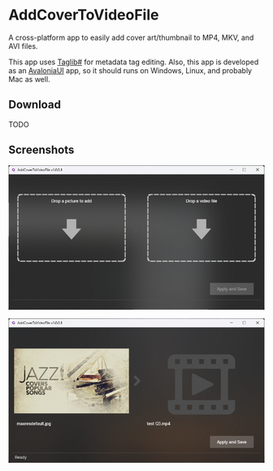 # AddCoverToVideoFile
A cross-platform app to easily add cover art/thumbnail to MP4, MKV, and AVI files.  

This app uses [Taglib#](https://github.com/mono/taglib-sharp) for metadata tag editing. Also, this app is developed as an [AvaloniaUI](https://github.com/AvaloniaUI/Avalonia) app, so it should runs on Windows, Linux, and probably Mac as well.  

## Download
TODO

## Screenshots

![AddCoverToVideoFile](https://github.com/torum/AddCoverToVideoFile/blob/main/files/screenshots/screenshots1.png?raw=true)

![AddCoverToVideoFile](https://github.com/torum/AddCoverToVideoFile/blob/main/files/screenshots/screenshots2.png?raw=true)
